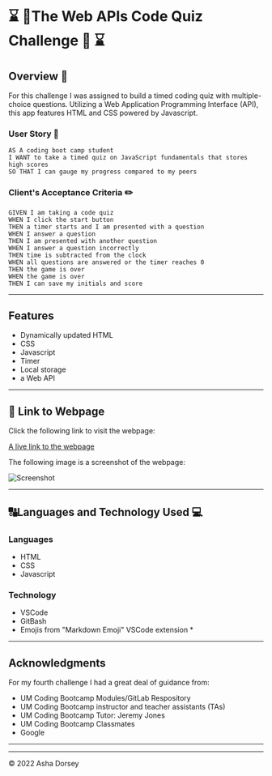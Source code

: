 # :hourglass: :memo:The Web APIs Code Quiz Challenge :memo: :hourglass:

## Overview :book:
For this challenge I was assigned to build a timed coding quiz with multiple-choice questions.  Utilizing a Web Application Programming Interface (API), this app features HTML and CSS powered by Javascript.


### User Story :notebook_with_decorative_cover:
```
AS A coding boot camp student
I WANT to take a timed quiz on JavaScript fundamentals that stores high scores
SO THAT I can gauge my progress compared to my peers
```

### Client's Acceptance Criteria :pencil2:
```
GIVEN I am taking a code quiz
WHEN I click the start button
THEN a timer starts and I am presented with a question
WHEN I answer a question
THEN I am presented with another question
WHEN I answer a question incorrectly
THEN time is subtracted from the clock
WHEN all questions are answered or the timer reaches 0
THEN the game is over
WHEN the game is over
THEN I can save my initials and score
```

---
## Features

* Dynamically updated HTML
* CSS
* Javascript
* Timer
* Local storage
* a Web API

---

## :link: Link to Webpage

Click the following link to visit the webpage:

[A live link to the webpage](https://adorsey5.github.io/pwd-generator/)


The following image is a screenshot of the webpage:

![Screenshot](Pwd-Generator-Screenshot.png)

---
## :capital_abcd:Languages and Technology Used :computer:

### Languages
* HTML
* CSS
* Javascript


### Technology

* VSCode
* GitBash
* Emojis from "Markdown Emoji" VSCode extension *

---

## Acknowledgments

For my fourth challenge I had a great deal of guidance from:

 * UM Coding Bootcamp Modules/GitLab Respository
 * UM Coding Bootcamp instructor and teacher assistants (TAs)
 * UM Coding Bootcamp Tutor: Jeremy Jones
 * UM Coding Bootcamp Classmates
 * Google

 ---

- - -
© 2022 Asha Dorsey